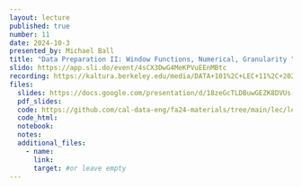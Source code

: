 ```yaml
---
layout: lecture
published: true
number: 11
date: 2024-10-3
presented_by: Michael Ball
title: "Data Preparation II: Window Functions, Numerical, Granularity "
slido: https://app.sli.do/event/4sCX3DwG4MeKPVuEEnMBtc
recording: https://kaltura.berkeley.edu/media/DATA+101%2C+LEC+11%2C+2024-10-03/1_luqjw3om/355307012
files:
  slides: https://docs.google.com/presentation/d/18zeGcTLDBuwGEZK8DVUs-HJTsUBdCGe2liNUNguG06c/edit?usp=sharing
  pdf_slides:
  code: https://github.com/cal-data-eng/fa24-materials/tree/main/lec/lec11/
  code_html:
  notebook:
  notes:
  additional_files:
    - name:
      link:
      target: #or leave empty
---
```

